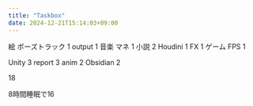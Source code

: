 ```yaml
---
title: "Taskbox"
date: 2024-12-21T15:14:03+09:00
---
```

絵
	ポーズトラック 1
	output 1
音楽
	マネ 1
小説 2
Houdini 1
FX 1
ゲーム
	FPS 1

Unity 3
report 3
anim 2
Obsidian 2

18

8時間睡眠で16


	

